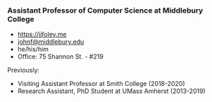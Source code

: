 ###  Assistant Professor of Computer Science at Middlebury College

- https://jjfoley.me
- johnf@middlebury.edu
- he/his/him
- Office: 75 Shannon St. - #219

Previously:
- Visiting Assistant Professor at Smith College (2018-2020)
- Research Assistant, PhD Student at UMass Amherst (2013-2019) 
